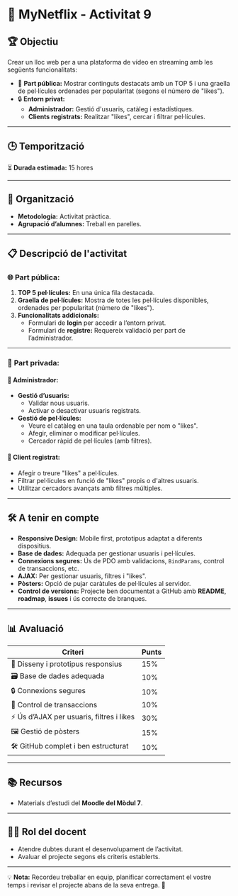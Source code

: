 # 🎥 MyNetflix - Activitat 9

## 🏆 Objectiu  
Crear un lloc web per a una plataforma de vídeo en streaming amb les següents funcionalitats:

- 🌟 **Part pública:** Mostrar continguts destacats amb un TOP 5 i una graella de pel·lícules ordenades per popularitat (segons el número de "likes").
- 🔒 **Entorn privat:** 
  - **Administrador:** Gestió d'usuaris, catàleg i estadístiques.
  - **Clients registrats:** Realitzar "likes", cercar i filtrar pel·lícules.

---

## 🕒 Temporització  
⏳ **Durada estimada:** 15 hores  

---

## 🏫 Organització  
- **Metodologia:** Activitat pràctica.  
- **Agrupació d’alumnes:** Treball en parelles.  

---

## 📋 Descripció de l'activitat  

### 🌐 **Part pública:**  
1. **TOP 5 pel·lícules:** En una única fila destacada.  
2. **Graella de pel·lícules:** Mostra de totes les pel·lícules disponibles, ordenades per popularitat (número de "likes").  
3. **Funcionalitats addicionals:**  
   - Formulari de **login** per accedir a l’entorn privat.  
   - Formulari de **registre:** Requereix validació per part de l’administrador.

---

### 🔐 **Part privada:**  

#### 🎩 **Administrador:**  
- **Gestió d’usuaris:**  
  - Validar nous usuaris.  
  - Activar o desactivar usuaris registrats.  
- **Gestió de pel·lícules:**  
  - Veure el catàleg en una taula ordenable per nom o "likes".  
  - Afegir, eliminar o modificar pel·lícules.  
  - Cercador ràpid de pel·lícules (amb filtres).  

#### 👤 **Client registrat:**  
- Afegir o treure "likes" a pel·lícules.  
- Filtrar pel·lícules en funció de "likes" propis o d'altres usuaris.  
- Utilitzar cercadors avançats amb filtres múltiples.  

---

## 🛠️ A tenir en compte  
- **Responsive Design:** Mobile first, prototipus adaptat a diferents dispositius.  
- **Base de dades:** Adequada per gestionar usuaris i pel·lícules.  
- **Connexions segures:** Ús de PDO amb validacions, `BindParams`, control de transaccions, etc.  
- **AJAX:** Per gestionar usuaris, filtres i "likes".  
- **Pòsters:** Opció de pujar caràtules de pel·lícules al servidor.  
- **Control de versions:** Projecte ben documentat a GitHub amb **README**, **roadmap**, **issues** i ús correcte de branques.  

---

## 📊 Avaluació  

| **Criteri**                                | **Punts** |
|-------------------------------------------|-----------|
| 🎨 Disseny i prototipus responsius        | 15%       |
| 🗃️ Base de dades adequada                 | 10%       |
| 🔒 Connexions segures                     | 10%       |
| 🔄 Control de transaccions                | 10%       |
| ⚡ Ús d’AJAX per usuaris, filtres i likes | 30%       |
| 🖼️ Gestió de pòsters                     | 15%       |
| 🛠️ GitHub complet i ben estructurat      | 10%       |

---

## 📚 Recursos  
- Materials d’estudi del **Moodle del Mòdul 7**.  

---

## 🧑‍🏫 Rol del docent  
- Atendre dubtes durant el desenvolupament de l’activitat.  
- Avaluar el projecte segons els criteris establerts.

---

💡 **Nota:** Recordeu treballar en equip, planificar correctament el vostre temps i revisar el projecte abans de la seva entrega. 🚀  
